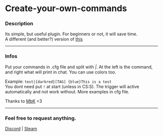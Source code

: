# Create-your-own-commands
### Description
Its simple, but useful plugin. For beginners or not, it will save time.   
A different (and better?) version of [this](https://forums.alliedmods.net/showthread.php?t=338672)
***

### Infos
Put your commands in .cfg file and split with _|_.
At the left is the command, and right what will print in chat. You can use colors too.

Example: `test|{darkred}[TAG] {blue}This is a test`   
You dont need put `!` at start (unless in CS:S). The trigger will active automatically and not work without.
More examples in cfg file.


Thanks to [MbK](https://github.com/Mbk10201) <3

***

### Feel free to request anything.

[Discord](https://discord.com/users/476946479110684683) | [Steam](https://steamcommunity.com/id/nathyzinhaa)
